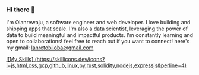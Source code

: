 ### Hi there 👋
I'm Olanrewaju, a software engineer and web developer. I love building and shipping apps that scale.
I'm also a data scientist, leveraging the power of data to build meaningful and impactful products.
I'm constantly learning and open to collaborations! feel free to reach out if you want to connect!
here's my gmail: lanretobiloba@gmail.com
<!--
**lilanrex/lilanrex** is a ✨ _special_ ✨ repository because its `README.md` (this file) appears on your GitHub profile.

Here are some ideas to get you started:

- 🔭 I’m currently working on ...
- 🌱 I’m currently learning ...
- 👯 I’m looking to collaborate on ...
- 🤔 I’m looking for help with ...
- 💬 Ask me about ...
- 📫 How to reach me: ...
- 😄 Pronouns: ...
- ⚡ Fun fact: ...
-->


[![My Skills] (https://skillicons.dev/icons?i=js,html,css,gcp,github,linux,py,rust,solidity,nodejs,expressjs&perline=4)](https://skillicons.dev)
